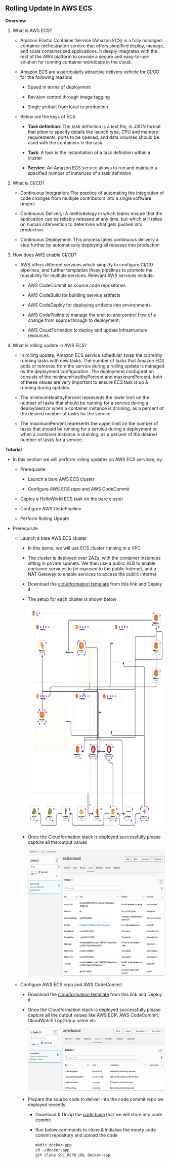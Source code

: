 ## Rolling Update In AWS ECS

**Overview**

  1. What is AWS ECS?

      - Amazon Elastic Container Service (Amazon ECS) is a fully managed container orchestration service that offers simplfied deploy, manage, and scale containerized applications. It deeply integrates with the rest of the AWS platform to provide a secure and easy-to-use solution for running container workloads in the cloud.

      - Amazon ECS are a particularly attractive delivery vehicle for CI/CD for the following reasons

        - Speed in terms of deployment

        - Revision control through image tagging

        - Single artifact from local to production

      - Below are the keys of ECS

        - **Task definition**: The task definition is a text file, in JSON format that allow to specify details like launch type, CPU and memory requirements, ports to be opened, and data volumes should be used with the containers in the task.

        - **Task**: A task is the instantiation of a task definition within a cluster

        - **Service**: An Amazon ECS service allows to run and maintain a specified number of instances of a task definition 

  2. What is CI/CD?

      - Continuous Integration: The practice of automating the integration of code changes from multiple contributors into a single software project 

      - Continuous Delivery: A methodology in which teams ensure that the application can be reliably released at any time, but which still relies on human intervention to determine what gets pushed into production.

      - Continuous Deployment: This process takes continuous delivery a step further by automatically deploying all releases into production

  3. How does AWS enable CI/CD?

      - AWS offers different services which simplify to configure CI/CD pipelines, and further templatize these pipelines to promote the reusability for multiple services. Relevant AWS services include:

        - AWS CodeCommit as source code repositories

        - AWS CodeBuild for building service artifacts

        - AWS CodeDeploy for deploying artifacts into environments

        - AWS CodePipline to manage the end-to-end control flow of a change from source through to deployment.

        - AWS CloudFormation to deploy and update infrastructure resources.

  4. What is rolling update in AWS ECS?

      - In rolling update, Amazon ECS service scheduler swap the currently running tasks with new tasks. The number of tasks that Amazon ECS adds or removes from the service during a rolling update is managed by the deployment configuration. The deployment configuration consists of the minimumHealthyPercent and maximumPercent, both of these values are very important to ensure ECS task is up & running during updates.

      - The minimumHealthyPercent represents the lower limit on the number of tasks that should be running for a service during a deployment or when a container instance is draining, as a percent of the desired number of tasks for the service

      - The maximumPercent represents the upper limit on the number of tasks that should be running for a service during a deployment or when a container instance is draining, as a percent of the desired number of tasks for a service. 

**Tutorial**

  - In this section we will perform rolling updates on AWS ECS services, by:
  
      - Prerequisite 

          - Launch a bare AWS ECS cluster 

          - Configure AWS ECS repo and AWS CodeCommit 

      - Deploy a HelloWorld ECS task on the bare cluster

      - Configure AWS CodePipeline

      - Perform Rolling Update

  -  Prerequisite
      
      - Launch a bare AWS ECS cluster 

          - In this demo, we will use ECS cluster running in a VPC

          - The cluster is deployed over 2AZs, with the container instances sitting in private subnets. We then use a public ALB to enable container services to be exposed to the public Internet, and a NAT Gateway to enable services to access the public Internet
          
          - Download the <a href="https://github.com/sanchitdilipjain/rolling-update-in-ecs/blob/main/ecs-cft.json">cloudformation template</a> from this link and Deploy it 
            
          - The setup for each cluster is shown below
  
             <img src="images/image1.png" class="inline" width="700" height="700"/> 
          
          - Once the Cloudformation stack is deployed successfully please capture all the output values
             
             <img src="images/image2.png" class="inline" width="700" height="400"/> 

      - Configure AWS ECS repo and AWS CodeCommit 
  
          - Download the <a href="https://github.com/sanchitdilipjain/rolling-update-in-ecs/blob/main/cloudformation.json">cloudformation template</a> from this link and Deploy it

          - Once the Cloudformation stack is deployed successfully please capture all the output values like AWS ECR, AWS CodeCommit, CloudWatch LogGroup name etc
          
            <img src="images/image3.png" class="inline" width="700" height="200"/> 
          
          - Prepare the source code to deliver into the code commit repo we deployed recently
          
              - Download & Unzip the <a href="https://github.com/sanchitdilipjain/aws-glue-databrew/blob/main/cloudformation.json">code base</a> that we will store into code commit 
              
              - Run below commands to clone & initialise the empty code commit repository and upload the code 
                  
                    mkdir docker-app
                    cd ~/docker-app
                    git clone SRC_REPO_URL docker-app
              

    

  

